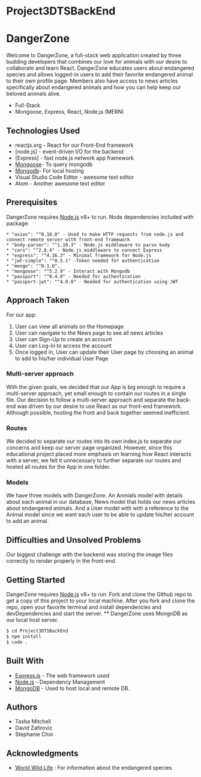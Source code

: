 # Project3DTSBackEnd

# DangerZone

Welcome to DangerZone, a full-stack web application created by three budding developers that combines our love for animals with our desire to collaborate and learn React. DangerZone educates users about endangered species and allows logged-in users to add their favorite endangered animal to their own profile page. Members also have access to news articles specifically about endangered animals and how you can help keep our beloved animals alive.

- Full-Stack
- Mongoose, Express, React, Node.js (MERN)

## Technologies Used

- reactjs.org - React for our Front-End framework
- [node.js] - event-driven I/O for the backend
- [Express] - fast node.js network app framework
- [Mongoose](https://mongoosejs.com/)- To query mongodb
- [Mongodb](https://www.mongodb.com/)- For local hosting
- Visual Studio Code Editor - awesome text editor
- Atom - Another awesome text editor

## Prerequisites

DangerZone requires [Node.js](https://nodejs.org/) v8+ to run.
Node dependencies included with package:

    * "axios": "^0.18.0" - Used to make HTTP requests from node.js and connect remote server with front-end framework
    * "body-parser": "^1.18.3" - Node.js middleware to parse body
    * "cors": "^2.8.4" - Node.js middleware to connect Express
    * "express": "^4.16.3" - Minimal framework for Node.js
    * "jwt-simple": "^0.5.1" -Token needed for authentication
    * "mongo": "^0.1.0",
    * "mongoose": "^5.2.9" - Interact with Mongodb
    * "passport": "^0.4.0" - Needed for authentication
    * "passport-jwt": "^4.0.0" - Needed for authentication using JWT

## Approach Taken

For our app:

1. User can view all animals on the Homepage
2. User can navigate to the News page to see all news articles
3. User can Sign-Up to create an account
4. User can Log-In to access the account
5. Once logged in, User can update their User page by choosing an animal to add to his/her individual User Page

### Multi-server approach

With the given goals, we decided that our App is big enough to require a multi-server approach, yet small enough to contain our routes in a single file. Our decision to follow a multi-server approach and separate the back-end was driven by our desire to use React as our front-end framework. Although possible, hosting the front and back together seemed inefficient.

### Routes

We decided to separate our routes into its own index.js to separate our concerns and keep our server page organized. However, since this educational project placed more emphasis on learning how React interacts with a server, we felt it unnecessary to further separate our routes and hosted all routes for the App in one folder.

### Models

We have three models with DangerZone. An Anmials model with details about each animal in our database, News model that holds our news articles about endangered animals. And a User model with with a reference to the Animal model since we want each user to be able to update his/her account to add an animal.

## Difficulties and Unsolved Problems

Our biggest challenge with the backend was storing the image files correctly to render properly in the front-end.

## Getting Started

DangerZone requires [Node.js](https://nodejs.org/) v8+ to run.
Fork and clone the Github repo to get a copy of this project to your local machine.
After you fork and clone the repo, open your favorite terminal and install dependencies and devDependencies and start the server.
\*\* DangerZone uses MongoDB as our local host server.

```sh
$ cd Project3DTSBackEnd
$ npm install
$ code .
```

## Built With

- [Express.js](https://expressjs.com/) - The web framework used
- [Node.js](https://nodejs.org/en/) - Dependency Management
- [MongoDB](https://www.mongodb.com/download-center#atlas) - Used to host local and remote DB.

## Authors

- Tasha Mitchell
- David Zafirovic
- Stephanie Choi

## Acknowledgments

- [World Wild Life](https://www.worldwildlife.org/) : For information about the endangered species
